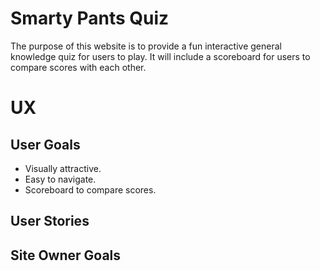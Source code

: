 # Smarty Pants Quiz
The purpose of this website is to provide a fun interactive general knowledge quiz for users to play. It will include a scoreboard for users to compare scores with each other.

# UX

## User Goals
* Visually attractive.
* Easy to navigate.
* Scoreboard to compare scores.

## User Stories

## Site Owner Goals